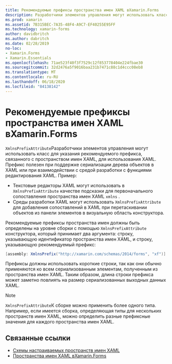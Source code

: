 ```yaml
---
title: Рекомендуемые префиксы пространства имен XAML вXamarin.Forms
description: Разработчики элементов управления могут использовать класс Ксмлнспрефиксаттрибуте для указания рекомендуемого префикса, связанного с пространством имен XAML, для использования XAML.
ms.prod: xamarin
ms.assetid: 7B315BEC-7A35-48F4-A9C7-EF40255E95FF
ms.technology: xamarin-forms
author: davidbritch
ms.author: dabritch
ms.date: 02/28/2019
no-loc:
- Xamarin.Forms
- Xamarin.Essentials
ms.openlocfilehash: 71ae523f40f3f7529c12f853778404e224fbae30
ms.sourcegitcommit: 32d2476a5f9016baa231b7471c88c1d4ccc08eb8
ms.translationtype: MT
ms.contentlocale: ru-RU
ms.lasthandoff: 06/18/2020
ms.locfileid: "84138142"
---
```

# <a name="xaml-namespace-recommended-prefixes-in-xamarinforms"></a>Рекомендуемые префиксы пространства имен XAML вXamarin.Forms

`XmlnsPrefixAttribute`Разработчики элементов управления могут использовать класс для указания рекомендуемого префикса, связанного с пространством имен XAML, для использования XAML. Префикс полезен при поддержке сериализации дерева объектов в XAML или при взаимодействии с средой разработки с функциями редактирования XAML. Пример:

- Текстовые редакторы XAML могут использовать в `XmlnsPrefixAttribute` качестве подсказки для первоначального сопоставления пространства имен XAML `xmlns` .
- Среды разработки XAML могут использовать `XmlnsPrefixAttribute` для добавления сопоставлений в XAML при перетаскивании объектов из панели элементов в визуальную область конструктора.

Рекомендуемые префиксы пространства имен должны быть определены на уровне сборки с помощью `XmlnsPrefixAttribute` конструктора, который принимает два аргумента: строку, указывающую идентификатор пространства имен XAML, и строку, указывающую рекомендуемый префикс:

```csharp
[assembly: XmlnsPrefix("http://xamarin.com/schemas/2014/forms", "xf")]
```

Префиксы должны использовать короткие строки, так как они обычно применяются ко всем сериализованным элементам, полученным из пространства имен XAML. Таким образом, длина строки префикса может заметно повлиять на размер сериализованных выходных данных XAML.

> [!NOTE]
> `XmlnsPrefixAttribute`К сборке можно применить более одного типа. Например, если имеется сборка, определяющая типы для нескольких пространств имен XAML, можно определить разные префиксные значения для каждого пространства имен XAML.

## <a name="related-links"></a>Связанные ссылки

- [Схемы настраиваемых пространств имен XAML](custom-namespace-schemas.md)
- [Пространства имен XAML вXamarin.Forms](namespaces.md)
